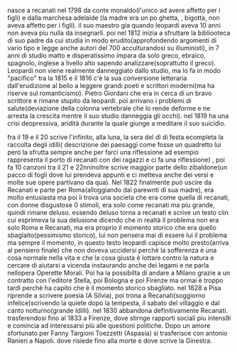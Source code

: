 nasce a recanati nel 1798 da conte monaldo(l'unico ad avere affetto per i figli) e dalla marchesa adelaide (la madre era un po ghetta, , bigotta, non aveva affetto per i figli).
il suo maestro gia quando leopardi aveva 10 anni non aveva piu nulla da insegnarli.
poi nel 1812 inizia a sfruttare la bibliooteca di suo padre da cui studia in modo erudito(approfondendo argomenti di vario tipo e legge anche autori del 700 acculturandosi su illuministi), in 7 anni di studio matto e disperatissimo impara da solo greco, ebraico, spagnolo, inglese a livello alto sapendo analizzare(soprattutto il greco).
Leopardi non viene realmente danneggiato dallo studio, ma lo fa in modo "pacifico"
tra la 1815 e il 1816 c'è la sua conversione letteraria dall'erudizione al bello a leggere grandi poeti e scrittori moderni(ma ha riserve sul romanticismo).
Pietro Giordani che era in cerca di un bravo scrittore e rimane stupito da leopardi.
poi arrivano i problemi di salute(deviazione della colonna vertebrale che lo rende deforme e ne arresta la crescita mentre il suo studio danneggia gli occhi).
nel 1819 ha una crisi deopressiva, aridità durante la quale giunge a meditare il suo suicidio.


fra il 19 e il 20 scrive l'infinito, alla luna, la sera del dì di festa ecompleta la raccolta degli idilli( descrizione dei paesaggi come fosse un quadretto lui però la sfrutta sempre anche per farci una riflessione ad esempio rappresenta il porto di recanati con dei ragazzi e ci fa una riflessione) , poi fa 10 canzoni tra il 21 e 22nninoltre scrive maggior parte dello zibaldone(un pacco di fogli dove lui prendeva appunti  e ci metteva anche dei versi e molte sue opere partivano da qua).
Nel 1822 finalmente può uscire da Recanati e parte per Roma(alloggiando dai parewnti di sua madre), era molto entusiasta ma poi li trova una societa che era come quella di recanati, con donne disgustose 0 stimoli, era solo come recanati ma piu grande, quindi rimane deluso.
essendo deluso torna a recanati e scrive un testo cìin cui esprimeva la sua delusione dicendo che in realtà il problema non era solo Roma e Recanati, ma era proprio il momento storico che era quello sbaglaito(pessimismo storico), lui non pensera mai di essere lui il problema ma sempre il momento, in questo testo leopardi capisce molto presto(arriva al pensiero finale) che non doveva uccidersi perchè la sofferenza è una cosa normale nella vita e che la cosa giusta è lottare contro la natura e cercare di aiutarsi a vicenda instaurando anche dei legami e ne parla nellopera Operette Morali.
Poi ha la possibilta di andare a Milano grazie a un contratto con l'editore Stella, poi Bologna e poi Firenze ma ormai è troppo tardi perchè ha capito che è il momento storico sbagliato.
nel 1828 a Pisa riprende a scrivere poesia (A Silvia), poi trona a Recanati(soggiorno infelice)scrivendo la quiete dopo la tempesta, il sabato del villaggio e dal canto notturno(grande Idilli).
nel 1830 abbandona definitivamente Recanati. trasferendosi fino al 1833 a Firenze, dove stirnge rapporti sociali piu intens9i e comincia ad interessarsi più alle questioni politiche.
Dopo un amore sfortunato  per Fanny Targioni Toezzetti (Aspasia) si trasferisce con antonio Ranieri a Napoli.
dove risiede fino alla morte  e dove scrive la Ginestra.
